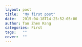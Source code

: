 ```yaml
---
layout: post
title:  "My first post"
date:   2015-04-18T14:25:52-05:00
author: Tan Zhen Kang
categories: First
tags:	""
cover:  ""
---
```




[jekyll]:      http://jekyllrb.com
[jekyll-gh]:   https://github.com/jekyll/jekyll
[jekyll-help]: https://github.com/jekyll/jekyll-help
[highlight]:   https://highlightjs.org/
[lightbox]:    http://lokeshdhakar.com/projects/lightbox2/
[jekyll-archive]: https://github.com/jekyll/jekyll-archives
[liquid]: https://github.com/Shopify/liquid/wiki/Liquid-for-Designers
